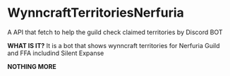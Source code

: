 # WynncraftTerritoriesNerfuria
A API that fetch to help the guild check claimed territories by Discord BOT

__WHAT IS IT?__
It is a bot that shows wynncraft territories for Nerfuria Guild and FFA includind Silent Expanse

**NOTHING MORE**

